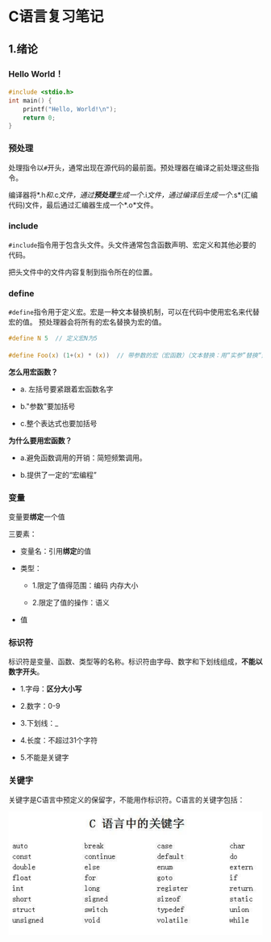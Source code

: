 ﻿# C语言复习笔记

## 1.绪论

### Hello World！

```c
#include <stdio.h>
int main() {
	printf("Hello, World!\n");
	return 0;
}
```

### 预处理

 处理指令以`#`开头，通常出现在源代码的最前面。预处理器在编译之前处理这些指令。

 编译器将*.h*和*.c*文件，通过**预处理**生成一个*.i*文件，通过编译后生成一个*.s*(汇编代码)文件，最后通过汇编器生成一个*.o*文件。

 ### include

  `#include`指令用于包含头文件。头文件通常包含函数声明、宏定义和其他必要的代码。
	
把头文件中的文件内容复制到指令所在的位置。

### define
  `#define`指令用于定义宏。宏是一种文本替换机制，可以在代码中使用宏名来代替宏的值。
 预处理器会将所有的宏名替换为宏的值。
   ```c
   #define N 5  // 定义宏N为5
   
   #define Foo(x) (1+(x) * (x))  // 带参数的宏（宏函数）（文本替换：用“实参”替换“形参”）
   ```
**怎么用宏函数？**

 - a. 左括号要紧跟着宏函数名字
	
 - b."参数"要加括号
	
 - c.整个表达式也要加括号
	
**为什么要用宏函数？**

 - a.避免函数调用的开销：简短频繁调用。

 - b.提供了一定的“宏编程”

### 变量

 变量要**绑定**一个值

 三要素：

 - 变量名：引用**绑定**的值

 - 类型：
	- 1.限定了值得范围：编码 内存大小
	
    - 2.限定了值的操作：语义

 - 值

### 标识符
 标识符是变量、函数、类型等的名称。标识符由字母、数字和下划线组成，**不能以数字开头**。

 - 1.字母：**区分大小写**
	
 - 2.数字：0-9
 
- 3.下划线：_

- 4.长度：不超过31个字符

- 5.不能是关键字

### 关键字
 关键字是C语言中预定义的保留字，不能用作标识符。C语言的关键字包括：

 ![](./images/C_key_words.jpg)